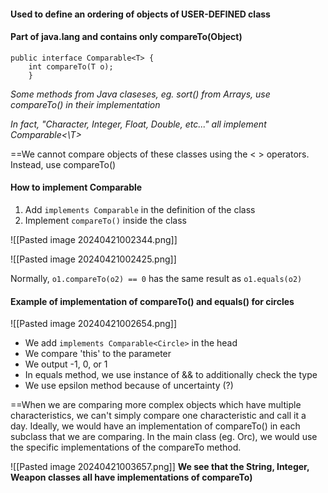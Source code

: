 #### Used to define an ordering of objects of USER-DEFINED class
#### Part of java.lang and contains only compareTo(Object)

	public interface Comparable<T> {
		int compareTo(T o);
		}

*Some methods from Java claseses, eg. sort() from Arrays, use compareTo() in their implementation*

*In fact, "Character, Integer, Float, Double, etc..." all implement Comparable<\T>*

==We cannot compare objects of these classes using the < > operators. Instead, use compareTo()

#### How to implement Comparable
1. Add `implements Comparable` in the definition of the class
2. Implement `compareTo()` inside the class

![[Pasted image 20240421002344.png]]

![[Pasted image 20240421002425.png]]

Normally, `o1.compareTo(o2) == 0` has the same result as `o1.equals(o2)`

#### Example of implementation of compareTo() and equals() for circles
![[Pasted image 20240421002654.png]]
- We add `implements Comparable<Circle>` in the head
- We compare 'this' to the parameter
- We output -1, 0, or 1
- In equals method, we use instance of && to additionally check the type
- We use epsilon method because of uncertainty (?)

==When we are comparing more complex objects which have multiple characteristics, we can't simply compare one characteristic and call it a day. Ideally, we would have an implementation of compareTo() in each subclass that we are comparing. In the main class (eg. Orc), we would use the specific implementations of the compareTo method.

![[Pasted image 20240421003657.png]]
**We see that the String, Integer, Weapon classes all have implementations of compareTo)**